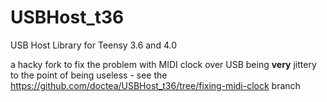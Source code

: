 # USBHost_t36
USB Host Library for Teensy 3.6 and 4.0

a hacky fork to fix the problem with MIDI clock over USB being **very** jittery to the point of being useless - see the https://github.com/doctea/USBHost_t36/tree/fixing-midi-clock branch

